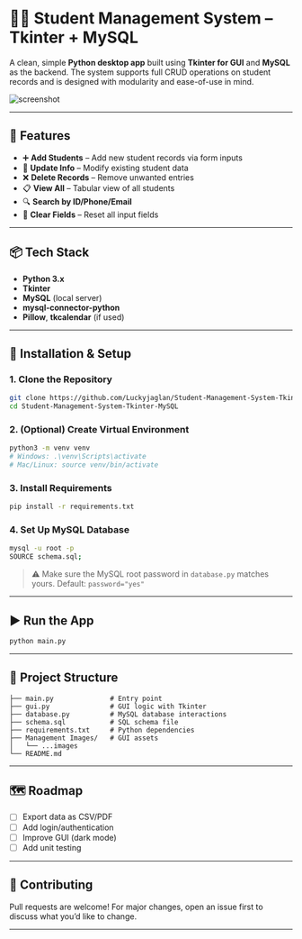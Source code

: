 
# 🧑‍🎓 Student Management System – Tkinter + MySQL

A clean, simple **Python desktop app** built using **Tkinter for GUI** and **MySQL** as the backend. The system supports full CRUD operations on student records and is designed with modularity and ease-of-use in mind.

![screenshot](path/to/screenshot.png) <!-- Replace with actual screenshot path -->

---

## 🚀 Features

- ➕ **Add Students** – Add new student records via form inputs
- 🔁 **Update Info** – Modify existing student data
- ❌ **Delete Records** – Remove unwanted entries
- 📋 **View All** – Tabular view of all students
- 🔍 **Search by ID/Phone/Email**
- 🧹 **Clear Fields** – Reset all input fields

---

## 📦 Tech Stack

- **Python 3.x**
- **Tkinter**
- **MySQL** (local server)
- **mysql-connector-python**
- **Pillow**, **tkcalendar** (if used)

---

## 🧰 Installation & Setup

### 1. Clone the Repository
```bash
git clone https://github.com/Luckyjaglan/Student-Management-System-Tkinter-MySQL.git
cd Student-Management-System-Tkinter-MySQL
```

### 2. (Optional) Create Virtual Environment
```bash
python3 -m venv venv
# Windows: .\venv\Scripts\activate
# Mac/Linux: source venv/bin/activate
```

### 3. Install Requirements
```bash
pip install -r requirements.txt
```

### 4. Set Up MySQL Database
```bash
mysql -u root -p
SOURCE schema.sql;
```
> ⚠️ Make sure the MySQL root password in `database.py` matches yours. Default: `password="yes"`

---

## ▶️ Run the App

```bash
python main.py
```

---

## 📁 Project Structure

```
├── main.py              # Entry point
├── gui.py               # GUI logic with Tkinter
├── database.py          # MySQL database interactions
├── schema.sql           # SQL schema file
├── requirements.txt     # Python dependencies
├── Management Images/   # GUI assets
│   └── ...images
└── README.md
```

---

## 🗺️ Roadmap

- [ ] Export data as CSV/PDF
- [ ] Add login/authentication
- [ ] Improve GUI (dark mode)
- [ ] Add unit testing

---

## 🤝 Contributing

Pull requests are welcome! For major changes, open an issue first to discuss what you’d like to change.

---

